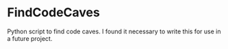 # FindCodeCaves
Python script to find code caves.
I found it necessary to write this for use in a future project.
